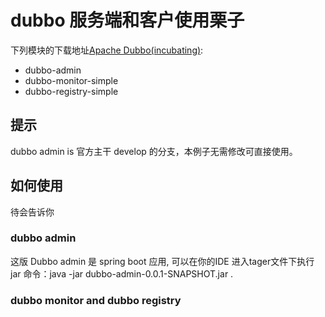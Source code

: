 # dubbo 服务端和客户使用栗子
下列模块的下载地址[Apache Dubbo(incubating)](https://github.com/mlj007/dubbo-demo):

* dubbo-admin
* dubbo-monitor-simple
* dubbo-registry-simple


## 提示  
dubbo admin is 官方主干 develop 的分支，本例子无需修改可直接使用。


## 如何使用

待会告诉你

### dubbo admin

这版 Dubbo admin 是 spring boot 应用, 可以在你的IDE 进入tager文件下执行 jar  命令：java -jar dubbo-admin-0.0.1-SNAPSHOT.jar .

### dubbo monitor and dubbo registry




